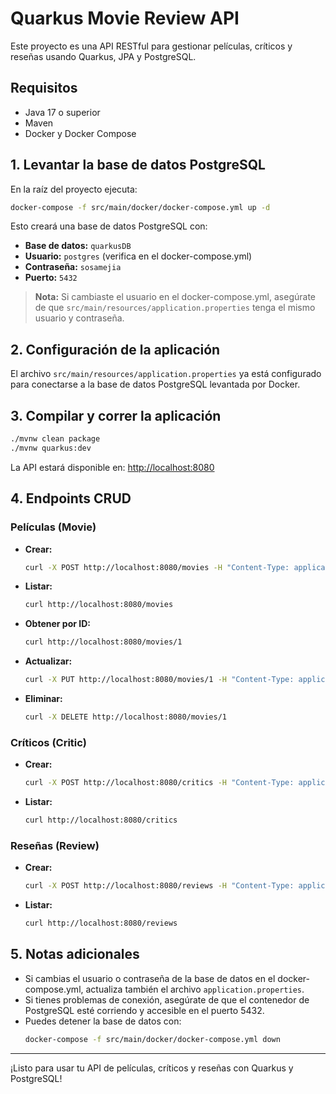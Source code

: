 # Quarkus Movie Review API

Este proyecto es una API RESTful para gestionar películas, críticos y reseñas usando Quarkus, JPA y PostgreSQL.

## Requisitos
- Java 17 o superior
- Maven
- Docker y Docker Compose

## 1. Levantar la base de datos PostgreSQL

En la raíz del proyecto ejecuta:

```sh
docker-compose -f src/main/docker/docker-compose.yml up -d
```

Esto creará una base de datos PostgreSQL con:
- **Base de datos:** `quarkusDB`
- **Usuario:** `postgres` (verifica en el docker-compose.yml)
- **Contraseña:** `sosamejia`
- **Puerto:** `5432`

> **Nota:** Si cambiaste el usuario en el docker-compose.yml, asegúrate de que `src/main/resources/application.properties` tenga el mismo usuario y contraseña.

## 2. Configuración de la aplicación

El archivo `src/main/resources/application.properties` ya está configurado para conectarse a la base de datos PostgreSQL levantada por Docker.

## 3. Compilar y correr la aplicación

```sh
./mvnw clean package
./mvnw quarkus:dev
```

La API estará disponible en: [http://localhost:8080](http://localhost:8080)

## 4. Endpoints CRUD

### Películas (Movie)
- **Crear:**
  ```sh
  curl -X POST http://localhost:8080/movies -H "Content-Type: application/json" -d '{"title":"Inception"}'
  ```
- **Listar:**
  ```sh
  curl http://localhost:8080/movies
  ```
- **Obtener por ID:**
  ```sh
  curl http://localhost:8080/movies/1
  ```
- **Actualizar:**
  ```sh
  curl -X PUT http://localhost:8080/movies/1 -H "Content-Type: application/json" -d '{"title":"Matrix"}'
  ```
- **Eliminar:**
  ```sh
  curl -X DELETE http://localhost:8080/movies/1
  ```

### Críticos (Critic)
- **Crear:**
  ```sh
  curl -X POST http://localhost:8080/critics -H "Content-Type: application/json" -d '{"name":"Roger Ebert"}'
  ```
- **Listar:**
  ```sh
  curl http://localhost:8080/critics
  ```

### Reseñas (Review)
- **Crear:**
  ```sh
  curl -X POST http://localhost:8080/reviews -H "Content-Type: application/json" -d '{"movieId":1,"criticId":1,"rating":5,"comment":"Excelente!"}'
  ```
- **Listar:**
  ```sh
  curl http://localhost:8080/reviews
  ```

## 5. Notas adicionales
- Si cambias el usuario o contraseña de la base de datos en el docker-compose.yml, actualiza también el archivo `application.properties`.
- Si tienes problemas de conexión, asegúrate de que el contenedor de PostgreSQL esté corriendo y accesible en el puerto 5432.
- Puedes detener la base de datos con:
  ```sh
  docker-compose -f src/main/docker/docker-compose.yml down
  ```

---

¡Listo para usar tu API de películas, críticos y reseñas con Quarkus y PostgreSQL!
